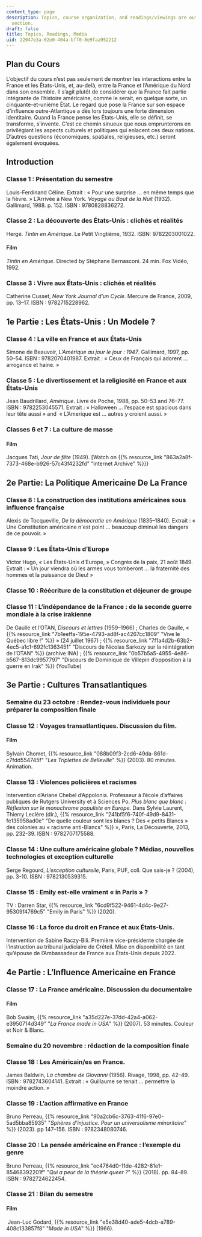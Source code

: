 ```yaml
---
content_type: page
description: Topics, course organization, and readings/viewings are outlined in this
  section.
draft: false
title: Topics, Readings, Media
uid: 22047e3a-02e0-404a-bff0-8e9faa952212
---
```

## Plan du Cours

L’objectif du cours n’est pas seulement de montrer les interactions entre la France et les États-Unis, et, au-delà, entre la France et l’Amérique du Nord dans son ensemble. Il s’agit plutôt de considérer que la France fait partie intégrante de l’histoire américaine, comme le serait, en quelque sorte, un cinquante-et-unième État. Le regard que pose la France sur son espace d’influence outre-Atlantique a dès lors toujours une forte dimension identitaire. Quand la France pense les États-Unis, elle se définit, se transforme, s’invente. C’est ce chemin sinueux que nous emprunterons en privilégiant les aspects culturels et politiques qui enlacent ces deux nations. D’autres questions (économiques, spatiales, religieuses, etc.) seront également évoquées.

## Introduction

### Classe 1 : Présentation du semestre

Louis-Ferdinand Céline. Extrait : « Pour une surprise … en même temps que la fièvre. » L’Arrivée à New York. *Voyage au Bout de la Nuit* (1932). Gallimard, 1988. p. 152. ISBN : 9780828836272. 

### Classe 2 : La découverte des États-Unis : clichés et réalités

Hergé. *Tintin en Amérique*. Le Petit Vingtième, 1932. ISBN: 9782203001022.

#### Film

*Tintin en Amérique*. Directed by Stéphane Bernasconi. 24 min. Fox Vidéo, 1992.

### Classe 3 : Vivre aux États-Unis : clichés et réalités

Catherine Cusset, *New York Journal d’un Cycle*. Mercure de France, 2009, pp. 13–17. ISBN : 9782715228962.

## 1e Partie : Les États-Unis : Un Modele ?

### Classe 4 : La ville en France et aux États-Unis

Simone de Beauvoir, *L’Amérique au jour le jour* *: 1947*. Gallimard, 1997, pp. 50–54. ISBN : 9782070401987. Extrait : « Ceux de Français qui adorent … arrogance et haine. »

### Classe 5 : Le divertissement et la religiosité en France et aux États-Unis

Jean Baudrillard, *Amérique*. Livre de Poche, 1988, pp. 50–53 and 76–77. ISBN : 9782253045571. Extrait : « Halloween … l’espace est spacious dans leur tête aussi » and  « L’Amerique est … autres y croient aussi. »

### Classes 6 et 7 : La culture de masse

#### Film

Jacques Tati, *Jour de fête* (1949). \[Watch on {{% resource_link "863a2a8f-7373-468e-b926-57c43f4232fd" "Internet Archive" %}}}

## 2e Partie: La Politique Americaine De La France

### Classe 8 : La construction des institutions américaines sous influence française

Alexis de Tocqueville, *De la démocratie en Amérique* (1835–1840)*.* Extrait : « Une Constitution américaine n'est point … beaucoup diminué les dangers de ce pouvoir. » 

### Classe 9 : Les États-Unis d’Europe

Victor Hugo, « Les États-Unis d’Europe, » Congrès de la paix, 21 août 1849. Extrait : « Un jour viendra où les armes vous tomberont … la fraternité des hommes et la puissance de Dieu! » 

### Classe 10 : Réécriture de la constitution et déjeuner de groupe

### Classe 11 : L’indépendance de la France : de la seconde guerre mondiale à la crise irakienne

De Gaulle et l’OTAN, *Discours et lettres* (1959–1966) ; Charles de Gaulle, « {{% resource_link "7b1eeffa-195e-4793-ad8f-ac4267cc1809" "Vive le Québec libre !" %}} » (24 juillet 1967) ; {{% resource_link "7f1a4d2b-63b2-4ec5-a1c1-692fc1363451" "Discours de Nicolas Sarkozy sur la réintégration de l’OTAN" %}} (archive INA) ; {{% resource_link "0b57b5a5-4955-4e86-b567-813dc9957797" "Discours de Dominique de Villepin d’opposition à la guerre en Irak" %}} (YouTube)

## 3e Partie : Cultures Transatlantiques

### Semaine du 23 octobre : Rendez-vous individuels pour préparer la composition finale

### Classe 12 : Voyages transatlantiques. Discussion du film.

#### Film

Sylvain Chomet, {{% resource_link "088b09f3-2cd6-49da-861d-c7fdd554745f" "*Les Triplettes de Belleville*" %}} (2003). 80 minutes. Animation.

### Classe 13 : Violences policières et racismes

Intervention d’Ariane Chebel d’Appolonia. Professeur à l’école d’affaires publiques de Rutgers University et à Sciences Po. *Plus blanc que blanc : Réflexion sur le monochrome populiste en Europe.* Dans Sylvie Laurent, Thierry Leclère (dir.), {{% resource_link "241bf5f6-740f-49d9-8431-fe135958ad0e" "De quelle couleur sont les blancs ? Des « petits Blancs » des colonies au « racisme anti-Blancs" %}} », Paris, La Découverte, 2013, pp. 232-39. ISBN : 9782707175588.

### Classe 14 : Une culture américaine globale ? Médias, nouvelles technologies et exception culturelle

Serge Regourd, *L’exception culturelle,* Paris, PUF, coll. Que sais-je ? (2004), pp. 3-10. ISBN : 9782130539315.

### Classe 15 : Emily est-elle vraiment « in Paris » ?

TV : Darren Star, {{% resource_link "6cd9f522-9461-4d4c-9e27-95309f4769c5" "Emily in Paris" %}} (2020).

### Classe 16 : La force du droit en France et aux États-Unis.

Intervention de Sabine Raczy-Bili. Première vice-présidente chargée de l’instruction au tribunal judiciaire de Créteil. Mise en disponibilité en tant qu’épouse de l’Ambassadeur de France aux États-Unis depuis 2022.

## 4e Partie : L’Influence Americaine en France

### Classe 17 : La France américaine. Discussion du documentaire

#### Film

Bob Swaim, {{% resource_link "a35d227e-37dd-42a4-a062-e3950714d349" "*La France made in USA*" %}} (2007). 53 minutes. Couleur et Noir & Blanc.

### Semaine du 20 novembre : rédaction de la composition finale

### Classe 18 : Les Américain/es en France.

James Baldwin, *La chambre de Giovanni* (1956). Rivage, 1998, pp. 42–49. ISBN : 9782743604141. Extrait : « Guillaume se tenait … permettre la moindre action. »

### Classe 19 : L’action affirmative en France

Bruno Perreau, {{% resource_link "90a2cb6c-3763-41f6-97e0-5ad5bba85935" "*Sphères d’injustice. Pour un universalisme minoritaire*" %}} (2023). pp 147–156. ISBN : 9782348080746.

### Classe 20 : La pensée américaine en France : l’exemple du genre

Bruno Perreau, {{% resource_link "ec4764d0-11de-4282-81e1-85468392201f" "*Qui a peur de la théorie queer ?*" %}} (2018). pp. 84–89. ISBN : 9782724622454.

### Classe 21 : Bilan du semestre

#### Film

 Jean-Luc Godard, {{% resource_link "e5e38d40-ade5-4dcb-a789-408c133857f8" "*Made in USA*" %}} (1966).